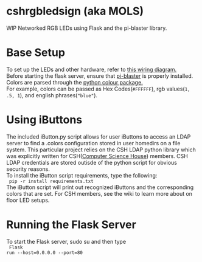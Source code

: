# cshrgbledsign (aka MOLS)

WIP Networked RGB LEDs using Flask and the pi-blaster library.
<br>
# Base Setup
To set up the LEDs and other hardware, refer to [this wiring diagram.](http://mitchtech.net/wp-content/uploads/2013/01/raspi_rgb_led-300x194.png)
<br>
Before starting the flask server, ensure that [pi-blaster](https://github.com/sarfata/pi-blaster) is properly installed.
<br>
Colors are parsed through the [python colour package.](https://pypi.python.org/pypi/colour)
<br>
For example, colors can be passed as Hex Codes(<code>#FFFFFF</code>), rgb values(<code>1, .5, 1</code>), and english phrases(<code>"blue"</code>).
<br>
# Using iButtons
The included iButton.py script allows for user iButtons to access an LDAP server to find a .colors configuration stored in user homedirs on a file system.
This particular project relies on the CSH LDAP python library which was explicitly written for CSH([Computer Science House](http:csh.rit.edu)) members.
CSH LDAP credentials are stored outisde of the python script for obvious security reasons.
<br>
To install the iButton script requirements, type the following:
<br>
<code>
pip -r install requirements.txt
</code>
<br>
The iButton script will print out recognized iButtons and the corresponding colors that are set.
For CSH members, see the wiki to learn more about on floor LED setups.
# Running the Flask Server
To start the Flask server, sudo su and then type 
<br>
<code>
Flask run --host=0.0.0.0 --port=80
</code>
<br>
